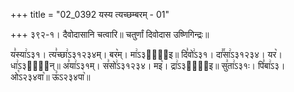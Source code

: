 +++
title = "02_0392 यस्य त्यच्छम्बरम् - 01"

+++
३९२-१। दैवोदासानि चत्वारि॥ चतुर्णां दिवोदास उष्णिगिन्द्रः॥

य꣣स्या꣢ऽ३१। त्य꣣च्छा꣢ऽ३१२३४म्। बर꣥म्। मा꣢ऽ३दा꣢᳐इ॥ दि꣣वो꣢ऽ३१। दा꣣꣯सा꣢ऽ३१२३४। यर꣥। धा꣢ऽ३या꣢᳐न्॥ अ꣣या꣢ऽ३१म्। स꣣सो꣢ऽ३१२३४। मइ꣥। द्रा꣢ऽ३ता꣢᳐इ॥ सु꣣ता꣢ऽ३१ः। पि꣣बा꣢ऽ३। ओ꣡ऽ२३४वा꣥॥ ऊ꣣ऽ२३४पा꣥॥